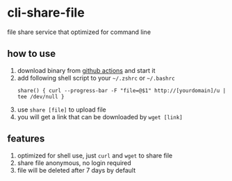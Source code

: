 # cli-share-file

file share service that optimized for command line

## how to use

1. download binary from [github actions](https://github.com/qianlifeng/cli-share-file/actions) and start it
2. add following shell script to your `~/.zshrc` or `~/.bashrc`
   ```
   share() { curl --progress-bar -F "file=@$1" http://[yourdomain]/u | tee /dev/null }   
   ```
3. use `share [file]` to upload file
4. you will get a link that can be downloaded by `wget [link]`

## features

1. optimized for shell use, just `curl` and `wget` to share file
2. share file anonymous, no login required
3. file will be deleted after 7 days by default